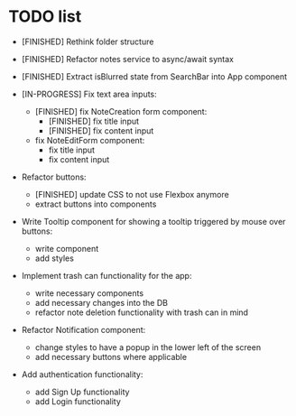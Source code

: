 # TODO list

- [FINISHED] Rethink folder structure
- [FINISHED] Refactor notes service to async/await syntax
- [FINISHED] Extract isBlurred state from SearchBar into App component

- [IN-PROGRESS] Fix text area inputs:
  - [FINISHED] fix NoteCreation form component:
    - [FINISHED] fix title input
    - [FINISHED] fix content input
  - fix NoteEditForm component:
    - fix title input
    - fix content input

- Refactor buttons:
  - [FINISHED] update CSS to not use Flexbox anymore
  - extract buttons into components

- Write Tooltip component for showing a tooltip triggered by mouse over buttons:
  - write component
  - add styles

- Implement trash can functionality for the app:
  - write necessary components
  - add necessary changes into the DB
  - refactor note deletion functionality with trash can in mind

- Refactor Notification component:
  - change styles to have a popup in the lower left of the screen
  - add necessary buttons where applicable

- Add authentication functionality:
  - add Sign Up functionality
  - add Login functionality